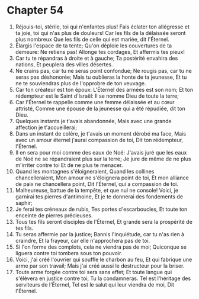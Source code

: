 # Chapter 54

1. Réjouis-toi, stérile, toi qui n'enfantes plus! Fais éclater ton allégresse et ta joie, toi qui n'as plus de douleurs! Car les fils de la délaissée seront plus nombreux Que les fils de celle qui est mariée, dit l'Éternel.
2. Élargis l'espace de ta tente; Qu'on déploie les couvertures de ta demeure: Ne retiens pas! Allonge tes cordages, Et affermis tes pieux!
3. Car tu te répandras à droite et à gauche; Ta postérité envahira des nations, Et peuplera des villes désertes.
4. Ne crains pas, car tu ne seras point confondue; Ne rougis pas, car tu ne seras pas déshonorée; Mais tu oublieras la honte de ta jeunesse, Et tu ne te souviendras plus de l'opprobre de ton veuvage.
5. Car ton créateur est ton époux: L'Éternel des armées est son nom; Et ton rédempteur est le Saint d'Israël: Il se nomme Dieu de toute la terre;
6. Car l'Éternel te rappelle comme une femme délaissée et au cœur attristé, Comme une épouse de la jeunesse qui a été répudiée, dit ton Dieu.
7. Quelques instants je t'avais abandonnée, Mais avec une grande affection je t'accueillerai;
8. Dans un instant de colère, je t'avais un moment dérobé ma face, Mais avec un amour éternel j'aurai compassion de toi, Dit ton rédempteur, l'Éternel.
9. Il en sera pour moi comme des eaux de Noé: J'avais juré que les eaux de Noé ne se répandraient plus sur la terre; Je jure de même de ne plus m'irriter contre toi Et de ne plus te menacer.
10. Quand les montagnes s'éloigneraient, Quand les collines chancelleraient, Mon amour ne s'éloignera point de toi, Et mon alliance de paix ne chancellera point, Dit l'Éternel, qui a compassion de toi.
11. Malheureuse, battue de la tempête, et que nul ne console! Voici, je garnirai tes pierres d'antimoine, Et je te donnerai des fondements de saphir;
12. Je ferai tes créneaux de rubis, Tes portes d'escarboucles, Et toute ton enceinte de pierres précieuses.
13. Tous tes fils seront disciples de l'Éternel, Et grande sera la prospérité de tes fils.
14. Tu seras affermie par la justice; Bannis l'inquiétude, car tu n'as rien à craindre, Et la frayeur, car elle n'approchera pas de toi.
15. Si l'on forme des complots, cela ne viendra pas de moi; Quiconque se liguera contre toi tombera sous ton pouvoir.
16. Voici, j'ai créé l'ouvrier qui souffle le charbon au feu, Et qui fabrique une arme par son travail; Mais j'ai créé aussi le destructeur pour la briser.
17. Toute arme forgée contre toi sera sans effet; Et toute langue qui s'élèvera en justice contre toi, Tu la condamneras. Tel est l'héritage des serviteurs de l'Éternel, Tel est le salut qui leur viendra de moi, Dit l'Éternel.

